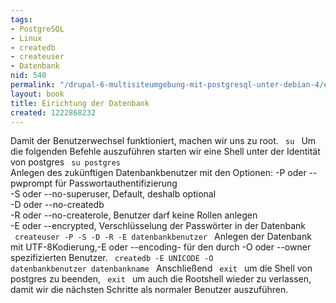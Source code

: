 ```yaml
---
tags:
- PostgreSQL
- Linux
- createdb
- createuser
- Datenbank
nid: 540
permalink: "/drupal-6-multisiteumgebung-mit-postgresql-unter-debian-4/eirichtung-der-datenbank.html"
layout: book
title: Eirichtung der Datenbank
created: 1222868232
---
```

Damit der Benutzerwechsel funktioniert, machen wir uns zu root.
<code>
su
</code> 
Um die folgenden Befehle auszuführen starten wir eine Shell unter der Identität von postgres
<code>
su postgres
</code>
<br />
Anlegen des zukünftigen Datenbankbenutzer mit den Optionen:
-P oder --pwprompt für Passwortauthentifizierung<br />
-S oder --no-superuser, Default, deshalb optional<br />
-D oder --no-createdb<br />
-R oder --no-createrole, Benutzer darf keine Rollen anlegen<br />
-E oder --encrypted, Verschlüsselung der Passwörter in der Datenbank<br />
<code>
createuser -P -S  -D  -R  -E datenbankbenutzer
</code>
Anlegen der Datenbank mit UTF-8Kodierung,-E oder --encoding- für den durch -O oder --owner spezifizierten Benutzer.
<code>
createdb -E UNICODE -O datenbankbenutzer datenbankname
</code>
Anschließend
<code>
exit
</code>
um die Shell von postgres zu beenden,
<code>
exit
</code>
um auch die Rootshell wieder zu verlassen, damit wir die nächsten Schritte als normaler Benutzer auszuführen.
